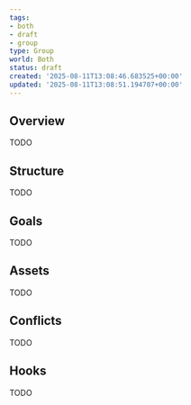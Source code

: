 ```yaml
---
tags:
- both
- draft
- group
type: Group
world: Both
status: draft
created: '2025-08-11T13:08:46.683525+00:00'
updated: '2025-08-11T13:08:51.194707+00:00'
---
```



## Overview

TODO
## Structure

TODO
## Goals

TODO
## Assets

TODO
## Conflicts

TODO
## Hooks

TODO
